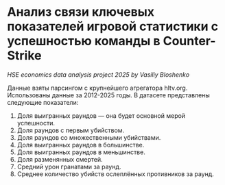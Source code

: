 # Анализ связи ключевых показателей игровой статистики с успешностью команды в Counter-Strike
*HSE economics data analysis project 2025 by Vasiliy Bloshenko*

Данные взяты парсингом с крупнейшего агрегатора hltv.org. Использованы данные за 2012-2025 годы. В датасете представлены следующие показатели:
1. Доля выигранных раундов — она будет основной мерой успешности.
2. Доля раундов с первым убийством.
3. Доля раундов со множественными убийствами.
4. Доля выигранных раундов в большинстве.
5. Доля выигранных раундов в меньшинстве.
6. Доля разменянных смертей.
7. Средний урон гранатами за раунд.
8. Среднее количество убийств ослеплённых противников за раунд.
